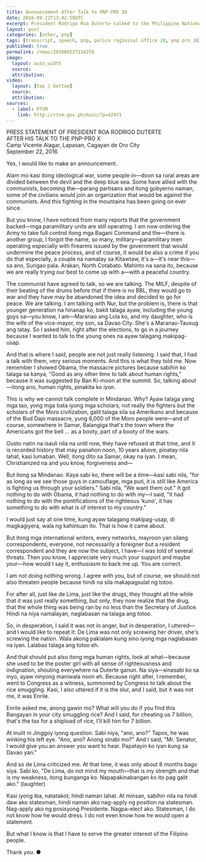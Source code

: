 ```yaml
---
title: Announcement After Talk to PNP-PRO 10
date: 2016-09-22T13:42:58UTC
excerpt: President Rodrigo Roa Duterte talked to the Philippine National Police – Police Regional Office X (PNP-PRO X) troops at Camp 1Lt. Vicente G. Alagar, Lapasan in Cagayan de Oro City on 22 September 2016.
layout: post
categories: [other, pnp]
tags: [transcript, speech, pnp, police regioinal office 10, pnp pro 10]
published: true
permalink: /news/20160922T134258
image:
  layout: auto_width
  source: 
  attribution: 
video:
  layout: [top | bottom]
  source: 
  attribution: 
sources:
  - label: RTVM
    link: http://rtvm.gov.ph/main/?p=42471
---
```


PRESS STATEMENT OF PRESIDENT ROA RODRIGO DUTERTE<br/>
AFTER HIS TALK TO THE PNP-PRO X<br/>
Camp Vicente Alagar, Lapasan, Cagayan de Oro City<br/>
September 22, 2016<br/>

Yes, I would like to make an announcement. 

Alam mo kasi itong ideological war, some people in—doon sa rural areas are divided between the devil and the deep blue sea. Some have allied with the communists, becoming the—parang partisans and itong gobyerno naman, some of the civilians would join an organization that would be against the communists. And this fighting in the mountains has been going on ever since.

But you know, I have noticed from many reports that the government backed—mga paramilitary units are still operating. I am now ordering the Army to take full control itong mga Bagani Command and the—there is another group, I forgot the name, so many, military—paramilitary men operating especially with firearms issued by the government that would undermine the peace process, and of course, it would be also a crime if you do that especially, a couple na namatay sa Kitawtaw, it's a—it's near this—sa ano, Surigao pala. Arakan, North Cotabato. Mahinto na sana ito, because we are really trying our best to come up with a—with a peaceful country.

The communist have agreed to talk, so we are talking. The MILF, despite of their beating of the drums before that if there is no BBL, they would go to war and they have may be abandoned the idea and decided to go for peace. We are talking. I am talking with Nur, but the problem is, there is that younger generation na hinanap ko, bakit talaga ayaw, including the young guys sa—you know, I am—Maranao ang Lola ko, and my daughter, who is the wife of the vice-mayor, my son, sa Davao City. She's a Maranao-Tausug ang tatay. So I asked him, right after the elections, to go in a journey because I wanted to talk to the young ones na ayaw talagang makipag-usap.

And that is where I said, people are not just really listening. I said that, I had a talk with them, very serious moments. And this is what they told me. Now remember I showed Obama, the massacre pictures because sabihin ko talaga sa kanya, "Good as any other time to talk about human rights," because it was suggested by Ban Ki-moon at the summit. So, talking about—itong ano, human rights, pinakita ko iyon.

This is why we cannot talk complete in Mindanao. Why? Ayaw talaga yang mga tao, yong mga bata iyong mga scholars, not really the fighters but the scholars of the Moro civilization, galit talaga sila sa Amerikano and because of the Bud Dajo massacre, yung 6,000 of the Moro people were—and of course, somewhere in Samar, Balangiga that's the town where the Americans got the bell … as a booty, part of a booty of the wars. 

Gusto natin na isauli nila na until now, they have refused at that time, and it is recorded history that may panahon noon, 10 years above, pinatay nila lahat, kasi lumaban. Well, itong dito sa Samar, okay na iyan. I mean, Christianized na and you know, forgiveness and—

But itong sa Mindanao. Kaya sabi ko, there will be a time—kasi sabi nila, "for as long as we see those guys in camouflage, mga puti, it is still like America is fighting us through your soldiers." Sabi nila, "We want them out." It got nothing to do with Obama, it had nothing to do with my—I said, "it had nothing to do with the pontifications of the righteous ‘kuno', it has something to do with what is of interest to my country."

I would just say at one time, kung ayaw talagang makipag-usap, di magkagiyera, wala ng kahintuan ito. That is how it came about.

But itong mga international writers, every networks, mayroon yan silang correspondents, everyone, not necessarily a foreigner but a resident correspondent and they are now the subject, I have—I was told of several threats. Then you know, I appreciate very much your support and maybe your—how would I say it, enthusiasm to back me up. You are correct. 

I am not doing nothing wrong. I agree with you, but of course, we should not also threaten people because hindi na sila makapagsulat ng totoo.

For after all, just like de Lima, just like the drugs, they thought all the while that it was just really something, but only, they now realize that the drug, that the whole thing was being ran by no less than the Secretary of Justice. Hindi na niya namalayan, naglabasan na talaga ang totoo. 

So, in desperation, I said it was not in anger, but in desperation, I uttered— and I would like to repeat it: De Lima was not only screwing her driver, she's screwing the nation. Wala akong pakialam kung sino iyong mga naglabasan na iyan. Lalabas talaga ang totoo eh.

And that should put also itong mga human rights, look at what—because she used to be the poster girl with all sense of righteousness and indignation, shouting everywhere na Duterte ganun. Na siya—sinasabi ko sa inyo, ayaw ninyong maniwala noon eh. Because right after, I remember, went to Congress as a witness, summoned by Congress to talk about the rice smuggling. Kasi, I also uttered if it is the slur, and I said, but it was not me, it was Enrile.

Enrile asked me, anong gawin mo? What will you do if you find this Bangayan in your city smuggling rice? And I said, for cheating us 7 billion, that's the tax for a shipload of rice,  I'll kill him for 7 billion. 

At inulit ni Jinggoy iyong question. Sabi niya, "ano, ano?" Tapos, he was winking his left eye. "Ano, ano? Anong sinabi mo?" And I said, "Mr. Senator, I would give you an answer you want to hear. Papatayin ko iyan kung sa Davao yan."

And so de Lima criticized me. At that time, it was only about 8 months bago siya.  Sabi ko, "De Lima, do not mind my mouth—that is my strength and that is my weakness, itong bunganga ko. Napapakinabangan ko ito pag galit ako." (laughter) 

Kasi iyong iba, natatakot; hindi naman lahat. At minsan, sabihin nila na hindi daw ako statesman, hindi naman ako nag-apply ng position na statesman. Nag-apply ako ng posisyong Presidente. Nagpa-elect ako. Statesman, I do not know how he would dress. I do not even know how he would open a statement. 

But what I know is that I have to serve the greater interest of the Filipino people.

Thank you.
&#x25cf;
